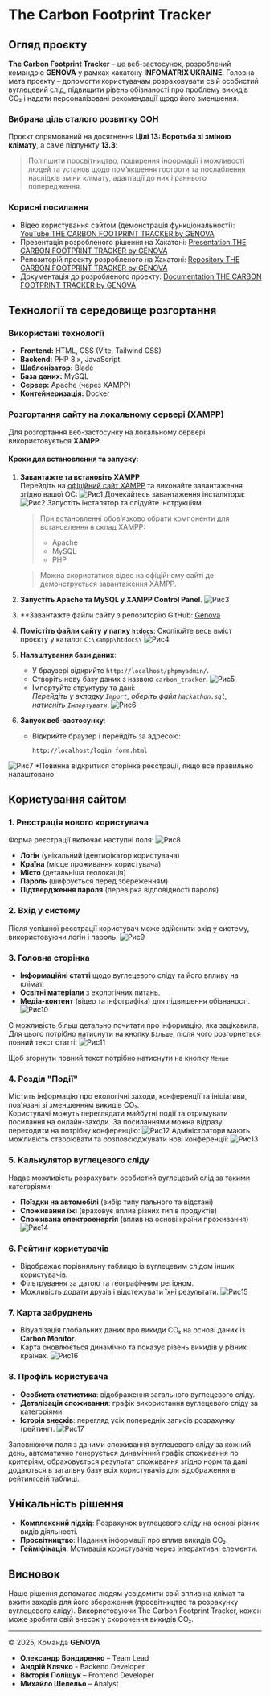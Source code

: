 ﻿# The Carbon Footprint Tracker

## Огляд проєкту

**The Carbon Footprint Tracker** – це веб-застосунок, розроблений командою **GENOVA** у рамках хакатону **INFOMATRIX UKRAINE**. Головна мета проєкту – допомогти користувачам розраховувати свій особистий вуглецевий слід, підвищити рівень обізнаності про проблему викидів CO₂ і надати персоналізовані рекомендації щодо його зменшення.

### Вибрана ціль сталого розвитку ООН
Проєкт спрямований на досягнення **Цілі 13: Боротьба зі зміною клімату**, а саме підпункту **13.3**:
> Поліпшити просвітництво, поширення інформації і можливості людей та установ щодо пом’якшення гостроти та послаблення наслідків зміни клімату, адаптації до них і раннього попередження.

### Корисні посилання
- Відео користування сайтом (демонстрація функціональності): [YouTube THE CARBON FOOTPRINT TRACKER by GENOVA](https://youtu.be/JsHKe27PuYg)
- Презентація розробленого рішення на Хакатоні: [Presentation THE CARBON FOOTPRINT TRACKER by GENOVA](https://docs.google.com/presentation/d/1-_nAykOwCq9AdluKHT5fvy_DLu9Jk5tD/edit?usp=sharing&ouid=108218354257439160380&rtpof=true&sd=true)
- Репозиторій проекту розробленого на Хакатоні: [Repository THE CARBON FOOTPRINT TRACKER by GENOVA](https://youtu.be/JsHKe27PuYg)
- Документація до розробленого проекту: [Documentation THE CARBON FOOTPRINT TRACKER by GENOVA](https://youtu.be/JsHKe27PuYg)

## Технології та середовище розгортання

### Використані технології
- **Frontend:** HTML, CSS (Vite, Tailwind CSS)
- **Backend:** PHP 8.x, JavaScript
-  **Шаблонізатор:** Blade
- **База даних:** MySQL
- **Сервер:** Apache (через XAMPP)
- **Контейнеризація:** Docker

### Розгортання сайту на локальному сервері (XAMPP)
Для розгортання веб-застосунку на локальному сервері використовується **XAMPP**.

#### Кроки для встановлення та запуску:
1. **Завантажте та встановіть XAMPP**  
   Перейдіть на [офіційний сайт XAMPP](https://www.apachefriends.org/) та виконайте завантаження згідно вашої ОС:
   ![Рис1](images/image1.png)
   Дочекайтесь завантаження інсталятора:
   ![Рис2](images/image2.png)
   Запустіть інсталятор та слідуйте інструкціям.
   > При встановленні обов’язково обрати компоненти для встановлення в склад XAMPP:
   > - Apache
   > - MySQL
   > - PHP

   > Можна скористатися відео на офіційному сайті де демонструється завантаження XAMPP.
2. **Запустіть Apache та MySQL у XAMPP Control Panel**.
![Рис3](images/image3.png)
3. **Завантажте файли сайту з репозиторію GitHub: [Genova](https://github.com/Olexandr7Floor/)
4. **Помістіть файли сайту у папку `htdocs`**:
Скопіюйте весь вміст проєкту у каталог `C:\xampp\htdocs\`
![Рис4](images/image4.png)
6. **Налаштування бази даних**:
   - У браузері відкрийте `http://localhost/phpmyadmin/`.
   - Створіть нову базу даних з назвою `carbon_tracker`.
   ![Рис5](images/image5.png)
    - Імпортуйте структуру та дані:  
     *Перейдіть у вкладку `Import`, оберіть файл `hackathon.sql`, натисніть `Імпортувати`*.
     ![Рис6](images/image6.png)
7. **Запуск веб-застосунку**:
   - Відкрийте браузер і перейдіть за адресою:  
     ```
     http://localhost/login_form.html
     ```
![Рис7](images/image7.png)
*Повинна відкритися сторінка реєстрації, якщо все правильно налаштовано


## Користування сайтом

### 1. Реєстрація нового користувача
Форма реєстрації включає наступні поля:
![Рис8](images/image8.png)
- **Логін** (унікальний ідентифікатор користувача)
- **Країна** (місце проживання користувача)
- **Місто** (детальніша геолокація)
- **Пароль** (шифрується перед збереженням)
- **Підтвердження пароля** (перевірка відповідності пароля)

### 2. Вхід у систему
Після успішної реєстрації користувач може здійснити вхід у систему, використовуючи логін і пароль.
![Рис9](images/image9.png)

### 3. Головна сторінка
- **Інформаційні статті** щодо вуглецевого сліду та його впливу на клімат.
- **Освітні матеріали** з екологічних питань.
- **Медіа-контент** (відео та інфографіка) для підвищення обізнаності.
![Рис10](images/image10.png)

Є можливість більш детально почитати про інформацію, яка зацікавила. Для цього потрібно натиснути на кнопку `Більше`, після чого розгорнеться повний текст статті:
![Рис11](images/image11.png)

Щоб згорнути повний текст потрібно натиснути на кнопку `Менше`

### 4. Розділ "Події"
Містить інформацію про екологічні заходи, конференції та ініціативи, пов'язані зі зменшенням викидів CO₂.  
Користувачі можуть переглядати майбутні події та отримувати посилання на онлайн-заходи. За посиланнями можна відразу переходити на потрібну конференцію:
![Рис12](images/image12.png)
Адміністратори мають можливість створювати та розповсюджувати нові конференції:
![Рис13](images/image13.png)

### 5. Калькулятор вуглецевого сліду
Надає можливість розрахувати особистий вуглецевий слід за такими категоріями:
- **Поїздки на автомобілі** (вибір типу пального та відстані)
- **Споживання їжі** (враховує вплив різних типів продуктів)
- **Споживана електроенергія** (вплив на основі країни проживання)
![Рис14](images/image14.png)

### 6. Рейтинг користувачів
- Відображає порівняльну таблицю із вуглецевим слідом інших користувачів.
- Фільтрування за датою та географічним регіоном.
- Можливість додати друзів і відстежувати їхні результати.
![Рис15](images/image15.png)

### 7. Карта забруднень
- Візуалізація глобальних даних про викиди CO₂ на основі даних із **Carbon Monitor**.
- Карта оновлюється динамічно та показує рівень викидів у різних країнах.
![Рис16](images/image16.png)

### 8. Профіль користувача
- **Особиста статистика**: відображення загального вуглецевого сліду.
- **Деталізація споживання**: графік використання вуглецевого сліду за категоріями.
- **Історія внесків**: перегляд усіх попередніх записів розрахунку (рейтинг).
![Рис17](images/image17.png)

Заповнюючи поля з даними споживання вуглецевого сліду за кожний день, автоматично генерується динамічний графік споживання по критеріям, обраховується результат споживання згідно норм та дані додаються в загальну базу всіх користувачів для відображення в рейтинговій таблиці.

## Унікальність рішення
- **Комплексний підхід**: Розрахунок вуглецевого сліду на основі різних видів діяльності.
- **Просвітництво**: Надання інформації про вплив викидів CO₂.
- **Гейміфікація**: Мотивація користувачів через інтерактивні елементи.

## Висновок
Наше рішення допомагає людям усвідомити свій вплив на клімат та вжити заходів для його збереження (просвітництво та розрахунку  вуглецевого  сліду). Використовуючи The Carbon Footprint Tracker, кожен може зробити свій внесок у скорочення викидів CO₂.

---

© 2025, Команда **GENOVA**  
- **Олександр Бондаренко** – Team Lead  
- **Андрій Клячко** - Backend Developer 
- **Вікторія Поліщук** – Frontend Developer  
- **Михайло Шелельо** – Analyst  

